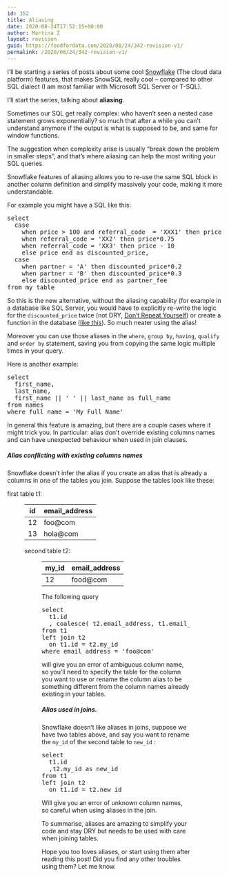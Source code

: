 ```yaml
---
id: 352
title: Aliasing
date: 2020-08-24T17:52:15+00:00
author: Martina Z
layout: revision
guid: https://foodfordata.com/2020/08/24/342-revision-v1/
permalink: /2020/08/24/342-revision-v1/
---
```

I&#8217;ll be starting a series of posts about some cool <a rel="noreferrer noopener" href="https://www.snowflake.com/" target="_blank">Snowflake</a> (The cloud data platform) features, that makes SnowSQL really cool &#8211; compared to other SQL dialect (I am most familiar with Microsoft SQL Server or T-SQL).

I&#8217;ll start the series, talking about **aliasing**.

Sometimes our SQL get really complex: who haven&#8217;t seen a nested case statement grows exponentially? so much that after a while you can&#8217;t understand anymore if the output is what is supposed to be, and same for window functions.

The suggestion when complexity arise is usually &#8220;break down the problem in smaller steps&#8221;, and that&#8217;s where aliasing can help the most writing your SQL queries.

Snowflake features of aliasing allows you to re-use the same SQL block in another column definition and simplify massively your code, making it more understandable.

For example you might have a SQL like this:

<pre class="EnlighterJSRAW" data-enlighter-language="sql" data-enlighter-theme="" data-enlighter-highlight="" data-enlighter-linenumbers="" data-enlighter-lineoffset="" data-enlighter-title="" data-enlighter-group="">select 
  case 
    when price > 100 and referral_code  = 'XXX1' then price * 0.9
    when referral_code = 'XX2' then price*0.75
    when referral_code = 'XX3' then price - 10 
    else price end as discounted_price,
  case 
    when partner = 'A' then discounted_price*0.2
    when partner = 'B' then discounted_price*0.3
    else discounted_price end as partner_fee
from my_table</pre>

So this is the new alternative, without the aliasing capability (for example in a database like SQL Server, you would have to explicitly re-write the logic for the `discounted_price` twice (not DRY, <a rel="noreferrer noopener" href="https://en.wikipedia.org/wiki/Don%27t_repeat_yourself" target="_blank">Don&#8217;t Repeat Yourself</a>) or create a function in the database (<a rel="noreferrer noopener" href="https://docs.microsoft.com/en-us/sql/t-sql/statements/create-function-transact-sql?view=sql-server-ver15" target="_blank">like this</a>). So much neater using the alias!

Moreover you can use those aliases in the `where`, `group by`, `having`, `qualify` and `order by` statement, saving you from copying the same logic multiple times in your query. 

Here is another example:

<pre class="EnlighterJSRAW" data-enlighter-language="sql" data-enlighter-theme="" data-enlighter-highlight="" data-enlighter-linenumbers="" data-enlighter-lineoffset="" data-enlighter-title="" data-enlighter-group="">select 
  first_name,
  last_name,
  first_name || ' ' || last_name as full_name
from names
where full_name = 'My Full Name'</pre>

In general this feature is amazing, but there are a couple cases where it might trick you. In particular: alias don&#8217;t override existing columns names and can have unexpected behaviour when used in join clauses.

##### Alias conflicting with existing columns names

Snowflake doesn&#8217;t infer the alias if you create an alias that is already a columns in one of the tables you join. Suppose the tables look like these:

first table t1:<figure class="wp-block-table is-style-regular">

| id | email_address |
| -- | ------------- |
| 12 | foo@com       |
| 13 | hola@com      |</figure> 

second table t2:<figure class="wp-block-table">

| my_id | email_address |
| ----- | ------------- |
| 12    | food@com      |</figure> 

The following query

<pre class="EnlighterJSRAW" data-enlighter-language="sql" data-enlighter-theme="" data-enlighter-highlight="" data-enlighter-linenumbers="" data-enlighter-lineoffset="" data-enlighter-title="" data-enlighter-group="">select 
  t1.id
  , coalesce( t2.email_address, t1.email_address) as email_address
from t1
left join t2
  on t1.id = t2.my_id
where email_address = 'foo@com'</pre>

will give you an error of ambiguous column name, so you&#8217;ll need to specify the table for the column you want to use or rename the column alias to be something different from the column names already existing in your tables.

##### Alias used in joins.

Snowflake doesn&#8217;t like aliases in joins, suppose we have two tables above, and say you want to rename the `my_id` of the second table to `new_id` :

<pre class="EnlighterJSRAW" data-enlighter-language="sql" data-enlighter-theme="" data-enlighter-highlight="" data-enlighter-linenumbers="" data-enlighter-lineoffset="" data-enlighter-title="" data-enlighter-group="">select 
  t1.id
  ,t2.my_id as new_id
from t1
left join t2 
  on t1.id = t2.new_id</pre>

Will give you an error of unknown column names, so careful when using aliases in the join.

To summarise, aliases are amazing to simplify your code and stay DRY but needs to be used with care when joining tables.

Hope you too loves aliases, or start using them after reading this post! Did you find any other troubles using them? Let me know.